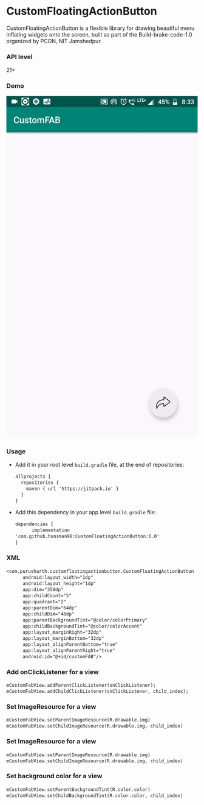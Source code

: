 # CustomFloatingActionButton

CustomFloatingActionButton is a flexible library for drawing beautiful menu inflating widgets onto the screen, built as part of the Build-brake-code-1.0 organized by PCON, NIT Jamshedpur.


### API level
21+


### Demo
![](assets/example1.gif)

### Usage

- Add it in your root level `build.gradle` file, at the end of repositories:
    ```
   allprojects {
      repositories {
        maven { url 'https://jitpack.io' }
      }
   }
  ```
- Add this dependency in your app level `build.gradle` file:
  ```
  dependencies {
	    implementation 'com.github.hunsman98:CustomFloatingActionButton:1.0'
  }
	```

### XML

  ```
  <com.purusharth.customfloatingactionbutton.CustomFloatingActionButton
        android:layout_width="1dp"
        android:layout_height="1dp"
        app:dim="350dp"
        app:childCount="5"
        app:quadrant="2"
        app:parentDim="64dp"
        app:childDim="48dp"
        app:parentBackgroundTint="@color/colorPrimary"
        app:childBackgroundTint="@color/colorAccent"
        app:layout_marginRight="32dp"
        app:layout_marginBottom="32dp"
        app:layout_alignParentBottom="true"
        app:layout_alignParentRight="true"
        android:id="@+id/customFAB"/>
  ```
  
  ### Add onClickListener for a view
  ```
  mCustomFabView.addParentClickListener(onClickListener);
  mCustomFabView.addChildClickListener(onClickListener, child_index);
  ```
 
  ### Set ImageResource for a view
  ```
  mCustomFabView.setParentImageResource(R.drawable.img)
  mCustomFabView.setChildImageResource(R.drawable.img, child_index)
  ```
  
  ### Set ImageResource for a view
  ```
  mCustomFabView.setParentImageResource(R.drawable.img)
  mCustomFabView.setChildImageResource(R.drawable.img, child_index)  
  ```
  
  ### Set background color for a view
  ```
  mCustomFabView.setParentBackgroundTint(R.color.color)
  mCustomFabView.setChildBackgroundTint(R.color.color, child_index)  
  ```
  
  
